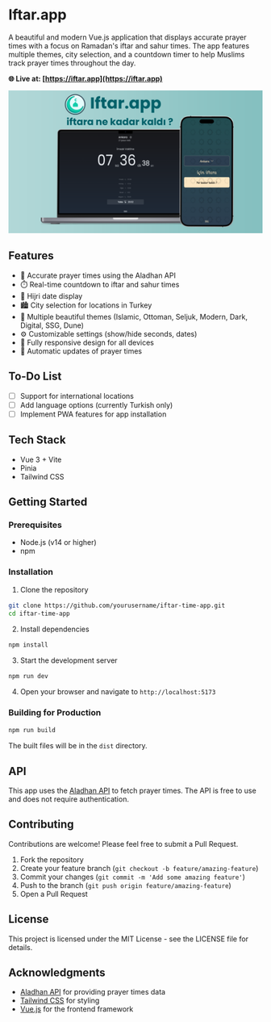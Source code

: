 # Iftar.app

A beautiful and modern Vue.js application that displays accurate prayer times with a focus on Ramadan's iftar and sahur times. The app features multiple themes, city selection, and a countdown timer to help Muslims track prayer times throughout the day.

**🌐 Live at: [https://iftar.app](https://iftar.app)**

![Iftar.app](public/iftar-app-promo.png)

## Features

- 🕌 Accurate prayer times using the Aladhan API
- ⏱️ Real-time countdown to iftar and sahur times
- 🌙 Hijri date display
- 🏙️ City selection for locations in Turkey
- 🎨 Multiple beautiful themes (Islamic, Ottoman, Seljuk, Modern, Dark, Digital, SSG, Dune)
- ⚙️ Customizable settings (show/hide seconds, dates)
- 📱 Fully responsive design for all devices
- 🔄 Automatic updates of prayer times

## To-Do List

- [ ] Support for international locations
- [ ] Add language options (currently Turkish only)
- [ ] Implement PWA features for app installation

## Tech Stack

- Vue 3 + Vite
- Pinia
- Tailwind CSS

## Getting Started

### Prerequisites

- Node.js (v14 or higher)
- npm

### Installation

1. Clone the repository
```sh
git clone https://github.com/yourusername/iftar-time-app.git
cd iftar-time-app
```

2. Install dependencies
```sh
npm install
```

3. Start the development server
```sh
npm run dev
```

4. Open your browser and navigate to `http://localhost:5173`

### Building for Production

```sh
npm run build
```

The built files will be in the `dist` directory.


## API

This app uses the [Aladhan API](https://aladhan.com/prayer-times-api) to fetch prayer times. The API is free to use and does not require authentication.

## Contributing

Contributions are welcome! Please feel free to submit a Pull Request.

1. Fork the repository
2. Create your feature branch (`git checkout -b feature/amazing-feature`)
3. Commit your changes (`git commit -m 'Add some amazing feature'`)
4. Push to the branch (`git push origin feature/amazing-feature`)
5. Open a Pull Request

## License

This project is licensed under the MIT License - see the LICENSE file for details.

## Acknowledgments

- [Aladhan API](https://aladhan.com/prayer-times-api) for providing prayer times data
- [Tailwind CSS](https://tailwindcss.com/) for styling
- [Vue.js](https://vuejs.org/) for the frontend framework
